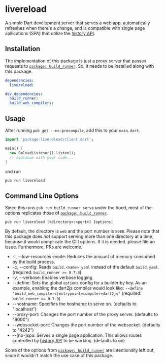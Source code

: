 # livereload

A simple Dart development server that serves a web app, automatically refreshes when there's a change, and is compatible with single page apllications (SPA) that utilize the [history API][].

## Installation
The implementation of this package is just a proxy server that passes requests to [`package: build_runner`][]. So, it needs to be installed along with this package.

```yaml
dependencies:
  livereload:

dev_dependencies:
  build_runner:
  build_web_compilers:
```
## Usage
After running `pub get --no-precompile`, add this to your `main.dart`.

```dart
import 'package:livereload/client.dart';

main() {
  new ReloadListener().listen();
  // continue with your code...
}
```
and run

```
pub run livereload
```

## Command Line Options

Since this runs `pub run build_runner serve` under the hood, most of the options replicates those of [`package: build_runner`][].

```
pub run livereload [<directory>:<port>] [options]
```

By default, the directory is `web` and the port number is `8080`. Please note that this package does *not* support serving more than one directory at a time, because it would complicate the CLI options. If it is needed, please file an issue. Furthermore, PRs are welcome.

* -l, --low-resources-mode: Reduces the amount of memory consumed by the build process.
* -c, --config: Reads `build.<name>.yaml` instead of the default `build.yaml`. (required: `build_runner >= 0.7.8`)
* -v, --verbose: Enables verbose logging.
* --define: Sets the global `options` config for a builder by key. As an example, enabling the dart2js compiler would look like: `--define "build_web_compilers|entrypoint=compiler=dart2js"` (required: `build_runner >= 0.7.9`)
* --hostname: Specifies the hostname to serve on. (defaults to "localhost")
* --proxy-port: Changes the port number of the proxy server. (defaults to "8000")
* --websocket-port: Changes the port number of the websocket. (defaults to "4242")
* --\[no-]spa: Serves a single page application. This allows routes controlled by [history API][] to be working. (defaults to on)

Some of the options from [`package: build_runner`][] are intentionally left out, since it wouldn't match the use case of this package.

[`package: build_runner`]: https://pub.dartlang.org/packages/build_runner
[history API]: https://developer.mozilla.org/en-US/docs/Web/API/History_API
